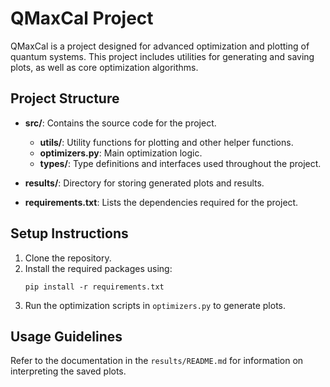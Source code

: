 # QMaxCal Project

QMaxCal is a project designed for advanced optimization and plotting of quantum systems. This project includes utilities for generating and saving plots, as well as core optimization algorithms.

## Project Structure

- **src/**: Contains the source code for the project.
  - **utils/**: Utility functions for plotting and other helper functions.
  - **optimizers.py**: Main optimization logic.
  - **types/**: Type definitions and interfaces used throughout the project.
  
- **results/**: Directory for storing generated plots and results.
  
- **requirements.txt**: Lists the dependencies required for the project.

## Setup Instructions

1. Clone the repository.
2. Install the required packages using:
   ```
   pip install -r requirements.txt
   ```
3. Run the optimization scripts in `optimizers.py` to generate plots.

## Usage Guidelines

Refer to the documentation in the `results/README.md` for information on interpreting the saved plots.